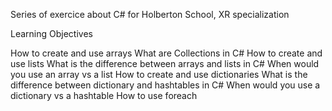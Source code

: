 Series of exercice about C# for Holberton School, XR specialization

Learning Objectives

How to create and use arrays
What are Collections in C#
How to create and use lists
What is the difference between arrays and lists in C#
When would you use an array vs a list
How to create and use dictionaries
What is the difference between dictionary and hashtables in C#
When would you use a dictionary vs a hashtable
How to use foreach